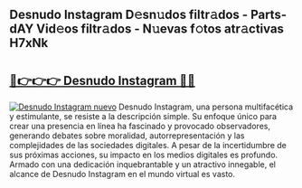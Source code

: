 ## Desnudo Instagram D𝚎sn𝚞dos filtr𝚊dos - Parts-dAY Vid𝚎os filtr𝚊dos - N𝚞evas f𝚘tos atr𝚊ctivas H7xNk

# <h2><a href="http://mb5jes3.tromn.icu/?c=Desnudo+Instagram">🔗👉👉👉 Desnudo Instagram 🔗🔗</a></h2>

[![Desnudo Instagram nuevo](https://i.imgur.com/pEAQMta.gif)](http://mb5jes3.tromn.icu/?c=Desnudo+Instagram)
Desnudo Instagram, una persona multifacética y estimulante, se resiste a la descripción simple. Su enfoque único para crear una presencia en línea ha fascinado y provocado observadores, generando debates sobre moralidad, autorrepresentación y las complejidades de las sociedades digitales. A pesar de la incertidumbre de sus próximas acciones, su impacto en los medios digitales es profundo. Armado con una dedicación inquebrantable y un atractivo innegable, el alcance de Desnudo Instagram en el mundo virtual es vasto.
